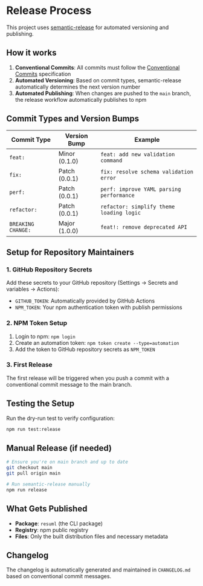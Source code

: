 # Release Process

This project uses [semantic-release](https://semantic-release.gitbook.io/) for automated versioning and publishing.

## How it works

1. **Conventional Commits**: All commits must follow the [Conventional Commits](https://conventionalcommits.org/) specification
2. **Automated Versioning**: Based on commit types, semantic-release automatically determines the next version number
3. **Automated Publishing**: When changes are pushed to the `main` branch, the release workflow automatically publishes to npm

## Commit Types and Version Bumps

| Commit Type        | Version Bump  | Example                                  |
| ------------------ | ------------- | ---------------------------------------- |
| `feat:`            | Minor (0.1.0) | `feat: add new validation command`       |
| `fix:`             | Patch (0.0.1) | `fix: resolve schema validation error`   |
| `perf:`            | Patch (0.0.1) | `perf: improve YAML parsing performance` |
| `refactor:`        | Patch (0.0.1) | `refactor: simplify theme loading logic` |
| `BREAKING CHANGE:` | Major (1.0.0) | `feat!: remove deprecated API`           |

## Setup for Repository Maintainers

### 1. GitHub Repository Secrets

Add these secrets to your GitHub repository (Settings → Secrets and variables → Actions):

- `GITHUB_TOKEN`: Automatically provided by GitHub Actions
- `NPM_TOKEN`: Your npm authentication token with publish permissions

### 2. NPM Token Setup

1. Login to npm: `npm login`
2. Create an automation token: `npm token create --type=automation`
3. Add the token to GitHub repository secrets as `NPM_TOKEN`

### 3. First Release

The first release will be triggered when you push a commit with a conventional commit message to the main branch.

## Testing the Setup

Run the dry-run test to verify configuration:

```bash
npm run test:release
```

## Manual Release (if needed)

```bash
# Ensure you're on main branch and up to date
git checkout main
git pull origin main

# Run semantic-release manually
npm run release
```

## What Gets Published

- **Package**: `resuml` (the CLI package)
- **Registry**: npm public registry
- **Files**: Only the built distribution files and necessary metadata

## Changelog

The changelog is automatically generated and maintained in `CHANGELOG.md` based on conventional commit messages.
